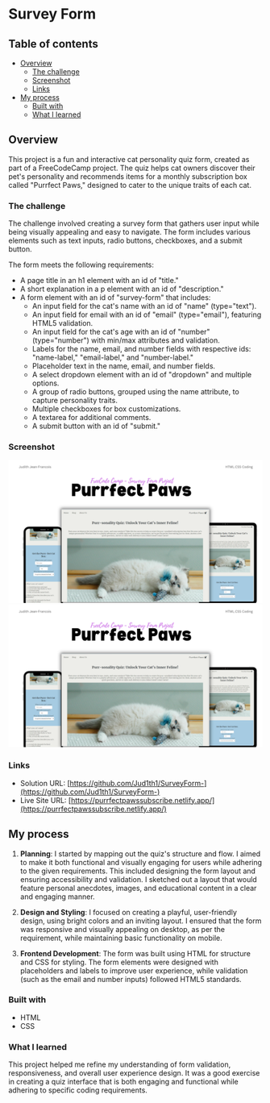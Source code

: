 # Survey Form

## Table of contents

- [Overview](#overview)
  - [The challenge](#the-challenge)
  - [Screenshot](#screenshot)
  - [Links](#links)
- [My process](#my-process)
  - [Built with](#built-with)
  - [What I learned](#what-i-learned)

## Overview

This project is a fun and interactive cat personality quiz form, created as part of a FreeCodeCamp project. The quiz helps cat owners discover their pet's personality and recommends items for a monthly subscription box called "Purrfect Paws," designed to cater to the unique traits of each cat.

### The challenge

The challenge involved creating a survey form that gathers user input while being visually appealing and easy to navigate. The form includes various elements such as text inputs, radio buttons, checkboxes, and a submit button.

The form meets the following requirements:

- A page title in an h1 element with an id of "title."
- A short explanation in a p element with an id of "description."
- A form element with an id of "survey-form" that includes:
  - An input field for the cat's name with an id of "name" (type="text").
  - An input field for email with an id of "email" (type="email"), featuring HTML5 validation.
  - An input field for the cat's age with an id of "number" (type="number") with min/max attributes and validation.
  - Labels for the name, email, and number fields with respective ids: "name-label," "email-label," and "number-label."
  - Placeholder text in the name, email, and number fields.
  - A select dropdown element with an id of "dropdown" and multiple options.
  - A group of radio buttons, grouped using the name attribute, to capture personality traits.
  - Multiple checkboxes for box customizations.
  - A textarea for additional comments.
  - A submit button with an id of "submit."

### Screenshot

![](./Images/screenshot.png)
![](./images/screenshot.png)

### Links

- Solution URL: [https://github.com/Jud1th1/SurveyForm-](https://github.com/Jud1th1/SurveyForm-)
- Live Site URL: [https://purrfectpawssubscribe.netlify.app/](https://purrfectpawssubscribe.netlify.app/)

## My process

1. **Planning**: I started by mapping out the quiz's structure and flow. I aimed to make it both functional and visually engaging for users while adhering to the given requirements. This included designing the form layout and ensuring accessibility and validation. I sketched out a layout that would feature personal anecdotes, images, and educational content in a clear and engaging manner.

2. **Design and Styling**: I focused on creating a playful, user-friendly design, using bright colors and an inviting layout. I ensured that the form was responsive and visually appealing on desktop, as per the requirement, while maintaining basic functionality on mobile.

3. **Frontend Development**: The form was built using HTML for structure and CSS for styling. The form elements were designed with placeholders and labels to improve user experience, while validation (such as the email and number inputs) followed HTML5 standards.

### Built with

- HTML
- CSS

### What I learned

This project helped me refine my understanding of form validation, responsiveness, and overall user experience design. It was a good exercise in creating a quiz interface that is both engaging and functional while adhering to specific coding requirements.
